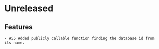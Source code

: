 # Unreleased

## Features
    - #55 Added publicly callable function finding the database id from its name.
